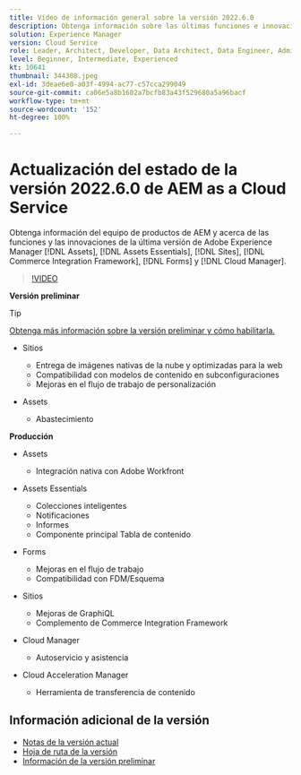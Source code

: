 ```yaml
---
title: Vídeo de información general sobre la versión 2022.6.0
description: Obtenga información sobre las últimas funciones e innovaciones de la versión 2022.6.0 para Adobe Experience Manager  [!DNL Assets Essentials], [!DNL Sites], [!DNL Screens], [!DNL Forms]  y  [!DNL Cloud Foundation].
solution: Experience Manager
version: Cloud Service
role: Leader, Architect, Developer, Data Architect, Data Engineer, Admin, User
level: Beginner, Intermediate, Experienced
kt: 10641
thumbnail: 344308.jpeg
exl-id: 3deae6e0-a03f-4994-ac77-c57cca299049
source-git-commit: ca06e5a8b1602a7bcfb83a43f529680a5a96bacf
workflow-type: tm+mt
source-wordcount: '152'
ht-degree: 100%

---
```


# Actualización del estado de la versión 2022.6.0 de AEM as a Cloud Service

Obtenga información del equipo de productos de AEM y acerca de las funciones y las innovaciones de la última versión de Adobe Experience Manager [!DNL Assets], [!DNL Assets Essentials], [!DNL Sites], [!DNL Commerce Integration Framework], [!DNL Forms] y [!DNL Cloud Manager].

>[!VIDEO](https://video.tv.adobe.com/v/344308/?quality=12&learn=on)

**Versión preliminar**

>[!TIP]
>
>[Obtenga más información sobre la versión preliminar y cómo habilitarla.](https://experienceleague.adobe.com/docs/experience-manager-cloud-service/content/release-notes/prerelease.html?lang=es)

* Sitios
   * Entrega de imágenes nativas de la nube y optimizadas para la web
   * Compatibilidad con modelos de contenido en subconfiguraciones
   * Mejoras en el flujo de trabajo de personalización

* Assets
   * Abastecimiento

**Producción**

* Assets
   * Integración nativa con Adobe Workfront

* Assets Essentials
   * Colecciones inteligentes
   * Notificaciones
   * Informes
   * Componente principal Tabla de contenido

* Forms
   * Mejoras en el flujo de trabajo
   * Compatibilidad con FDM/Esquema

* Sitios
   * Mejoras de GraphiQL
   * Complemento de Commerce Integration Framework

* Cloud Manager
   * Autoservicio y asistencia

* Cloud Acceleration Manager
   * Herramienta de transferencia de contenido

<!-- Have questions about the release?  Discuss the release in [Experience League Communities](https://adobe.ly/3NDPR8Y). -->

## Información adicional de la versión

* [Notas de la versión actual](https://experienceleague.adobe.com/docs/experience-manager-cloud-service/content/release-notes/home.html?lang=es)
* [Hoja de ruta de la versión](https://experienceleague.adobe.com/docs/experience-manager-release-information/aem-release-updates/update-releases-roadmap.html?lang=es)
* [Información de la versión preliminar](https://experienceleague.adobe.com/docs/experience-manager-cloud-service/content/release-notes/prerelease.html?lang=es)
